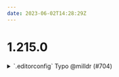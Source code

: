 ```yaml
---
date: 2023-06-02T14:28:29Z
---
```


# 1.215.0

<details>
  <summary>`.editorconfig` Typo @milldr (#704)</summary>

### what
fixed intent typo

### why
should be spelled "indent"

### references
https://cloudposse.slack.com/archives/C01EY65H1PA/p1685638634845009



</details>